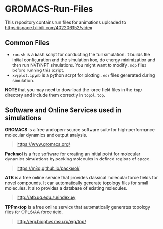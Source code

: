# GROMACS-Run-Files
This repository contains run files for animations uploaded to https://space.bilibili.com/402206352/video

Common Files
---
- `run.sh` is a bash script for conducting the full simulation. It builds the initial configuration and the simulation box, do energy minimization and then run NVT/NPT simulations. You might want to modify `.mdp` files before running this script.
- `xvgplot.ipynb` is a python script for plotting `.edr` files generated during simulation.

**NOTE** that you may need to download the force field files in the `top/` directory and include them correctly in `topol.top`.

Software and Online Services used in simulations
---
**GROMACS** is a free and open-source software suite for high-performance molecular dynamics and output analysis.
> https://www.gromacs.org/

**Packmol** is a free software for creating an initial point for molecular dynamics simulations by packing molecules in defined regions of space.
> https://m3g.github.io/packmol/

**ATB** is a free online service that provides classical molecular force fields for novel compounds. It can automatically generate topology files for small molecules. It also provides a database of existing molecules.
> http://atb.uq.edu.au/index.py

**TPPmktop** is a free online service that automatically generates topology files for OPLS/AA force field.
> http://erg.biophys.msu.ru/erg/tpp/

